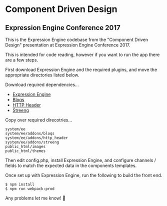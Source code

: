 # Component Driven Design
## Expression Engine Conference 2017

This is the Expression Engine codebase from the "Component Driven Design" presentation at Expression Engine Conference 2017.

This is intended for code reading, however if you want to run the app there are a few steps.

First download Expression Engine and the required plugins, and move the appropriate directories listed below.

Download required dependencies...

- [Expression Engine](https://expressionengine.com/)
- [Bloqs](https://eebloqs.com/)
- [HTTP Header](https://devot-ee.com/add-ons/http-header)
- [Streeng](https://devot-ee.com/add-ons/streeng)

Copy over required direcotries...

```
system/ee
system/ee/addons/bloqs
system/ee/addons/http_header
system/ee/addons/streeng
public_html/images
public_html/themes
```

Then edit config.php, install Expression Engine, and configure channels / fields to match the expected data in the components templates.

Once set up with Expression Engine, run the following to build the front end.

```
$ npm install
$ npm run webpack:prod
```

Any problems let me know! 🤘

